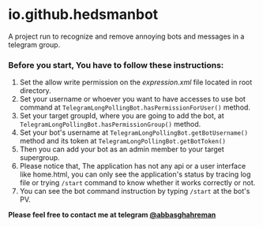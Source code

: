 # io.github.hedsmanbot
A project run to recognize and remove annoying bots and messages in a telegram group.

### Before you start, You have to follow these instructions:
1. Set the allow write permission on the *expression.xml* file located in root directory.
2. Set your username or whoever you want to have accesses to use bot command at `TelegramLongPollingBot.hasPermissionForUser()` method.
3. Set your target groupId, where you are going to add the bot, at `TelegramLongPollingBot.hasPermissionGroup()` method.
4. Set your bot's username at `TelegramLongPollingBot.getBotUsername()` method and its token at `TelegramLongPollingBot.getBotToken()`
5. Then you can add your bot as an admin member to your target supergroup.
6. Please notice that, The application has not any api or a user interface like home.html, you can only see the application's status by tracing log file or trying `/start` command to know whether it works correctly or not. 
7. You can see the bot command instruction by typing `/start` at the bot's PV. 

**Please feel free to contact me at telegram [@abbasghahreman](https://web.telegram.org/#/im?p=@abbasghahreman)**
